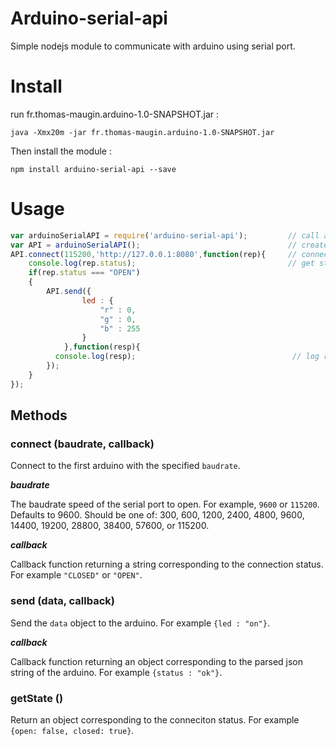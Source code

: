 # Arduino-serial-api
Simple nodejs module to communicate with arduino using serial port.

# Install

run fr.thomas-maugin.arduino-1.0-SNAPSHOT.jar :
```
java -Xmx20m -jar fr.thomas-maugin.arduino-1.0-SNAPSHOT.jar
```
Then install the module :
```
npm install arduino-serial-api --save
```

# Usage

```javascript
var arduinoSerialAPI = require('arduino-serial-api');         // call arduino-api
var API = arduinoSerialAPI();                                 // create our API
API.connect(115200,'http://127.0.0.1:8080',function(rep){     // connect to Arduino with baud rate at 115200
    console.log(rep.status);                                  // get status : ["OPEN", "CLOSED"]
    if(rep.status === "OPEN")
    {
        API.send({
                led : {
                    "r" : 0,
                    "g" : 0,
                    "b" : 255
                }
            },function(resp){
          console.log(resp);                                   // log response
        });
    }
});
```

## Methods

### connect (baudrate, callback)

Connect to the first arduino with the specified `baudrate`.

**_baudrate_**

The baudrate speed of the serial port to open. For example, `9600` or `115200`.
Defaults to 9600. Should be one of: 300, 600, 1200, 2400, 4800, 9600, 14400, 19200, 28800, 38400, 57600, or 115200.

**_callback_**

Callback function returning a string corresponding to the connection status. For example `"CLOSED"` or `"OPEN"`.

### send (data, callback)

Send the `data` object to the arduino. For example `{led : "on"}`.

**_callback_**

Callback function returning an object corresponding to the parsed json string of the arduino. For example `{status : "ok"}`.

### getState ()

Return an object corresponding to the conneciton status.
For example `{open: false, closed: true}`.